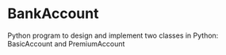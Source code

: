 # BankAccount
Python program to design and implement two classes in Python: BasicAccount and PremiumAccount
